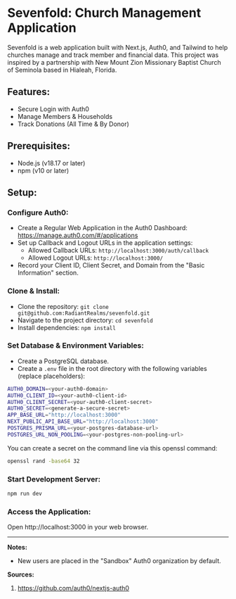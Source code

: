 # Sevenfold: Church Management Application

Sevenfold is a web application built with Next.js, Auth0, and Tailwind to help churches manage and track member and financial data. This project was inspired by a partnership with New Mount Zion Missionary Baptist Church of Seminola based in Hialeah, Florida.

## Features:

- Secure Login with Auth0
- Manage Members & Households
- Track Donations (All Time & By Donor)

## Prerequisites:

- Node.js (v18.17 or later)
- npm (v10 or later)

## Setup:

### Configure Auth0:

- Create a Regular Web Application in the Auth0 Dashboard: https://manage.auth0.com/#/applications
- Set up Callback and Logout URLs in the application settings:
  - Allowed Callback URLs: `http://localhost:3000/auth/callback`
  - Allowed Logout URLs: `http://localhost:3000/`
- Record your Client ID, Client Secret, and Domain from the "Basic Information" section.

### Clone & Install:

- Clone the repository: `git clone git@github.com:RadiantRealms/sevenfold.git`
- Navigate to the project directory: `cd sevenfold`
- Install dependencies: `npm install`

### Set Database & Environment Variables:

- Create a PostgreSQL database.
- Create a `.env` file in the root directory with the following variables (replace placeholders):

```bash
AUTH0_DOMAIN=<your-auth0-domain>
AUTH0_CLIENT_ID=<your-auth0-client-id>
AUTH0_CLIENT_SECRET=<your-auth0-client-secret>
AUTH0_SECRET=<generate-a-secure-secret>
APP_BASE_URL="http://localhost:3000"
NEXT_PUBLIC_API_BASE_URL="http://localhost:3000"
POSTGRES_PRISMA_URL=<your-postgres-database-url>
POSTGRES_URL_NON_POOLING=<your-postgres-non-pooling-url>
```

You can create a secret on the command line via this openssl command:

```bash
openssl rand -base64 32
```

### Start Development Server:

```bash
npm run dev
```

### Access the Application:

Open http://localhost:3000 in your web browser.

---

**Notes:**

- New users are placed in the "Sandbox" Auth0 organization by default.

**Sources:**

1. https://github.com/auth0/nextjs-auth0
